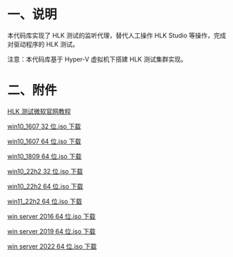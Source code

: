 # 一、说明

本代码库实现了 HLK 测试的监听代理，替代人工操作 HLK Studio 等操作，完成对驱动程序的 HLK 测试。

注意：本代码库基于 Hyper-V 虚拟机下搭建 HLK 测试集群实现。



# 二、附件

[HLK 测试微软官网教程](https://learn.microsoft.com/en-us/windows-hardware/test/hlk/)

[win10_1607 32 位.iso 下载](https://pan.baidu.com/s/11-B_cud_OGtESYBICRr_Hw?pwd=0fj5)

[win10_1607 64 位.iso 下载](https://pan.baidu.com/s/1mrLYcoQEoqwuyO65zJR0uw?pwd=xz3v)

[win10_1809 64 位.iso 下载](https://pan.baidu.com/s/1T51AWOxydPGon2N4VLd-1Q?pwd=hpn8)

[win10_22h2 32 位.iso 下载](https://pan.baidu.com/s/12Nz50FObfRx5_1jZYMs23w?pwd=0fj5)

[win10_22h2 64 位.iso 下载](https://pan.baidu.com/s/1swtMxD-Tz_IdqxczXbmQjg?pwd=i28r)

[win11_22h2 64 位.iso 下载](https://pan.baidu.com/s/1VnJOtyUqx02TD1fnf4cHXg?pwd=3cpy)

[win server 2016 64 位.iso 下载](https://pan.baidu.com/s/1Snw51-JGVE0qbxEYF_T87Q?pwd=wb3o)

[win server 2019 64 位.iso 下载](https://pan.baidu.com/s/1dMDL-fLk8uDV7kzjF4NHkg?pwd=534e)

[win server 2022 64 位.iso 下载](https://pan.baidu.com/s/1X0CwoWn60U6X7dfUjMUWYw?pwd=hlp8)
